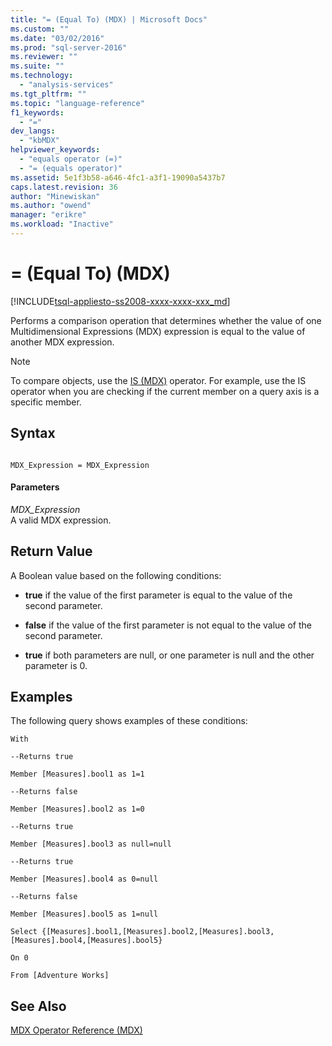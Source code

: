 ```yaml
---
title: "= (Equal To) (MDX) | Microsoft Docs"
ms.custom: ""
ms.date: "03/02/2016"
ms.prod: "sql-server-2016"
ms.reviewer: ""
ms.suite: ""
ms.technology: 
  - "analysis-services"
ms.tgt_pltfrm: ""
ms.topic: "language-reference"
f1_keywords: 
  - "="
dev_langs: 
  - "kbMDX"
helpviewer_keywords: 
  - "equals operator (=)"
  - "= (equals operator)"
ms.assetid: 5e1f3b58-a646-4fc1-a3f1-19090a5437b7
caps.latest.revision: 36
author: "Minewiskan"
ms.author: "owend"
manager: "erikre"
ms.workload: "Inactive"
---
```

# = (Equal To) (MDX)
[!INCLUDE[tsql-appliesto-ss2008-xxxx-xxxx-xxx_md](../includes/tsql-appliesto-ss2008-xxxx-xxxx-xxx-md.md)]

  Performs a comparison operation that determines whether the value of one Multidimensional Expressions (MDX) expression is equal to the value of another MDX expression.  
  
> [!NOTE]  
>  To compare objects, use the [IS &#40;MDX&#41;](../mdx/is-mdx.md) operator. For example, use the IS operator when you are checking if the current member on a query axis is a specific member.  
  
## Syntax  
  
```  
  
MDX_Expression = MDX_Expression   
```  
  
#### Parameters  
 *MDX_Expression*  
 A valid MDX expression.  
  
## Return Value  
 A Boolean value based on the following conditions:  
  
-   **true** if the value of the first parameter is equal to the value of the second parameter.  
  
-   **false** if the value of the first parameter is not equal to the value of the second parameter.  
  
-   **true** if both parameters are null, or one parameter is null and the other parameter is 0.  
  
## Examples  
 The following query shows examples of these conditions:  
  
 `With`  
  
 `--Returns true`  
  
 `Member [Measures].bool1 as 1=1`  
  
 `--Returns false`  
  
 `Member [Measures].bool2 as 1=0`  
  
 `--Returns true`  
  
 `Member [Measures].bool3 as null=null`  
  
 `--Returns true`  
  
 `Member [Measures].bool4 as 0=null`  
  
 `--Returns false`  
  
 `Member [Measures].bool5 as 1=null`  
  
 `Select {[Measures].bool1,[Measures].bool2,[Measures].bool3,[Measures].bool4,[Measures].bool5}`  
  
 `On 0`  
  
 `From [Adventure Works]`  
  
## See Also  
 [MDX Operator Reference &#40;MDX&#41;](../mdx/mdx-operator-reference-mdx.md)  
  
  
